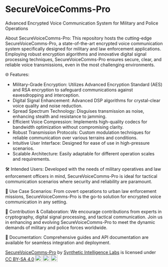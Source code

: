 # SecureVoiceComms-Pro
Advanced Encrypted Voice Communication System for Military and Police Operations


About SecureVoiceComms-Pro: This repository hosts the cutting-edge SecureVoiceComms-Pro, a state-of-the-art encrypted voice communication system specifically designed for military and law enforcement applications. Employing robust encryption algorithms and innovative digital signal processing techniques, SecureVoiceComms-Pro ensures secure, clear, and reliable voice transmissions, even in the most challenging environments.

🌐 Features:

- Military-Grade Encryption: Utilizes Advanced Encryption Standard (AES) and RSA encryption to safeguard communications against eavesdropping and interception.
- Digital Signal Enhancement: Advanced DSP algorithms for crystal-clear voice quality and noise reduction.
- Spread Spectrum Technology: Disguises transmission as noise, enhancing stealth and resistance to jamming.
- Efficient Voice Compression: Implements high-quality codecs for bandwidth optimization without compromising clarity.
- Robust Transmission Protocols: Custom modulation techniques for reliable communication over various terrains and conditions.
- Intuitive User Interface: Designed for ease of use in high-pressure scenarios.
- Scalable Architecture: Easily adaptable for different operation scales and requirements.


🛠 Intended Users: Developed with the needs of military operatives and law enforcement officers in mind, SecureVoiceComms-Pro is ideal for tactical communication scenarios where security and reliability are paramount.

📡 Use Case Scenarios: From covert operations to urban law enforcement missions, SecureVoiceComms-Pro is the go-to solution for encrypted voice communication in any setting.

🔧 Contribution & Collaboration: We encourage contributions from experts in cryptography, digital signal processing, and tactical communication. Join us in enhancing and evolving SecureVoiceComms-Pro to meet the dynamic demands of military and police forces worldwide.

📖 Documentation: Comprehensive guides and API documentation are available for seamless integration and deployment.

 <p xmlns:cc="http://creativecommons.org/ns#" xmlns:dct="http://purl.org/dc/terms/"><a property="dct:title" rel="cc:attributionURL" href="https://github.com/Unlimited-Research-Cooperative/SecureVoiceComms-Pro">SecureVoiceComms-Pro</a> by <a rel="cc:attributionURL dct:creator" property="cc:attributionName" href="https://github.com/Synthetic-Intelligence-Labs">Synthetic Intelligence Labs</a> is licensed under <a href="http://creativecommons.org/licenses/by-sa/4.0/?ref=chooser-v1" target="_blank" rel="license noopener noreferrer" style="display:inline-block;">CC BY-SA 4.0<img style="height:22px!important;margin-left:3px;vertical-align:text-bottom;" src="https://mirrors.creativecommons.org/presskit/icons/cc.svg?ref=chooser-v1"><img style="height:22px!important;margin-left:3px;vertical-align:text-bottom;" src="https://mirrors.creativecommons.org/presskit/icons/by.svg?ref=chooser-v1"><img style="height:22px!important;margin-left:3px;vertical-align:text-bottom;" src="https://mirrors.creativecommons.org/presskit/icons/sa.svg?ref=chooser-v1"></a></p> 
